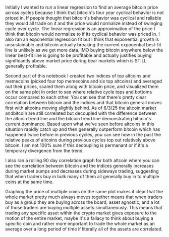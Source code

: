 Initially I wanted to run a linear regression to find an average bitcoin price across cycles because I think that bitcoin's four year cyclical behavior is not priced in. 
If people thought that bitcoin's behavior was cyclical and reliable they would all trade on it and the price would normalize instead of swinging cycle over cycle.
The linear regression is an approximation of the price I think that bitcoin would normalize to if its cyclical behavior was priced in. I also ran an exponential
regression fit but I think that exponential growth is unsustainable and bitcoin actually breaking the current exponential best-fit line is unlikely as we get
more data. IMO buying bitcoin anywhere below the linear best-fit line is going to be profitable and actually justifies buying significantly above market price
during bear markets which is STILL generally profitable.

Second part of this notebook I created two indices of top altcoins and memecoins (picked four top memecoins and six top altcoins) 
and averaged out their prices, scaled them along with bitcoin price, and visualized them on the same plot in order to see where relative 
cycle tops and bottoms occur compared to each other. You can see that there's pretty clear correlation between bitcoin and the indices and that 
bitcoin generall moves first with altcoins moving slightly behind. As of 6/3/25 the altcoin market andbitcoin are still correlated but decoupled with the 
difference between the altcoin trend line and the bitcoin trend line demonstrating bitcoin's current dominance.
Based upon what we've seen before altcoins in this situation rapidly catch up and then generally outperform bitcoin which has happened twice before in previous
cycles, you can see how in the past the relative peaks of altcoins during previous cycles top out relatively above bitcoin. I am not 100% sure if this decoupling
is permanant or if it's a temporary divergence from the trend.

I also ran a rolling 90 day correlation graph for both altcoin where you can see the correlation between bitcoin and the indices generally increases during
market pumps and decreases during sideways trading, suggesting that when traders buy in bulk many of them all generally buy in to multiple coins at the same time.

Graphing the price of multiple coins on the same plot makes it clear that the whole market pretty much always moves together means that when 
traders buy as a group they are buying across the board, asset agnostic, and a lot of those traders are buying multiple assets simultaneously. This means that
trading any specific asset within the crypto market gives exposure to the motion of the entire market, maybe it's a fallacy to think about buying a specific
coin and rather more important to trade the whole market as an average over a long period of time if literally all of the assets are correlated.


